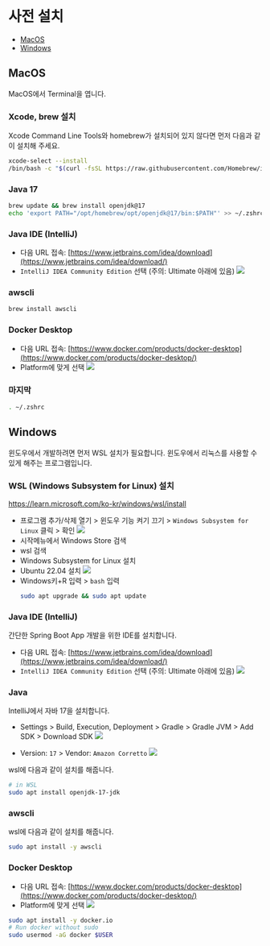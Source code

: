 # 사전 설치

- [MacOS](#macos)
- [Windows](#windows)

## MacOS 

MacOS에서 Terminal을 엽니다.

### Xcode, brew 설치

Xcode Command Line Tools와 homebrew가 설치되어 있지 않다면 먼저 다음과 같이 설치해 주세요.

```bash
xcode-select --install
/bin/bash -c "$(curl -fsSL https://raw.githubusercontent.com/Homebrew/install/HEAD/install.sh)"
```

### Java 17

```bash
brew update && brew install openjdk@17
echo 'export PATH="/opt/homebrew/opt/openjdk@17/bin:$PATH"' >> ~/.zshrc
```

### Java IDE (IntelliJ)

- 다음 URL 접속: [https://www.jetbrains.com/idea/download](https://www.jetbrains.com/idea/download/)
- `IntelliJ IDEA Community Edition` 선택 (주의: Ultimate 아래에 있음)
	![](01.png)

### awscli

```bash
brew install awscli
```

### Docker Desktop

- 다음 URL 접속: [https://www.docker.com/products/docker-desktop](https://www.docker.com/products/docker-desktop/)
- Platform에 맞게 선택
	![](02.png)

### 마지막

```bash
. ~/.zshrc
```

## Windows

윈도우에서 개발하려면 먼저 WSL 설치가 필요합니다. 윈도우에서 리눅스를 사용할 수 있게 해주는 프로그램입니다.

### WSL (Windows Subsystem for Linux) 설치

https://learn.microsoft.com/ko-kr/windows/wsl/install

- 프로그램 추가/삭제 열기 > 윈도우 기능 켜기 끄기 > `Windows Subsystem for Linux` 클릭 > 확인
	![](03.png)
- 시작메뉴에서 Windows Store 검색
- wsl 검색
- Windows Subsystem for Linux 설치
- Ubuntu 22.04 설치
	![](04.png)
- Windows키+R 입력 > `bash` 입력
	```bash
	sudo apt upgrade && sudo apt update
	```

### Java IDE (IntelliJ)

간단한 Spring Boot App 개발을 위한 IDE를 설치합니다.

- 다음 URL 접속: [https://www.jetbrains.com/idea/download](https://www.jetbrains.com/idea/download/)
- `IntelliJ IDEA Community Edition` 선택 (주의: Ultimate 아래에 있음)
	![](01.png)

### Java

IntelliJ에서 자바 17을 설치합니다.
 
- Settings > Build, Execution, Deployment > Gradle > Gradle JVM > Add SDK > Download SDK
![](05.png)

- Version: `17` > Vendor: `Amazon Corretto`
![](06.png)


wsl에 다음과 같이 설치를 해줍니다.

```bash
# in WSL
sudo apt install openjdk-17-jdk
```

### awscli

wsl에 다음과 같이 설치를 해줍니다.

```bash
sudo apt install -y awscli
```

### Docker Desktop

- 다음 URL 접속: [https://www.docker.com/products/docker-desktop](https://www.docker.com/products/docker-desktop/)
- Platform에 맞게 선택
	![](02.png)

```bash
sudo apt install -y docker.io
# Run docker without sudo
sudo usermod -aG docker $USER
```
